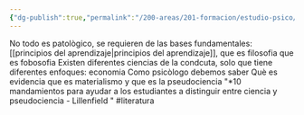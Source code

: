 ```yaml
---
{"dg-publish":true,"permalink":"/200-areas/201-formacion/estudio-psico/es-posible-una-ciencia-de-la-conducta/","dgPassFrontmatter":true}
---
```


No todo es patològico, se requieren de las bases fundamentales: [[principios del aprendizaje\|principios del aprendizaje]], que es filosofia que es fobosofia
Existen diferentes ciencias de la condcuta, solo que tiene diferentes enfoques: economia
Como psicòlogo debemos saber Què es evidencia que es materialismo y que es la pseudociencia "*10 mandamientos para ayudar a los estudiantes a distinguir entre ciencia y pseudociencia - Lillenfield "  #literatura 
